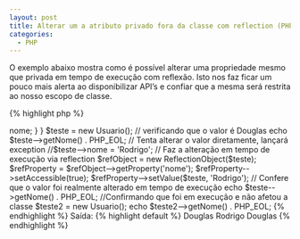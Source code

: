 ```yaml
---
layout: post
title: Alterar um a atributo privado fora da classe com reflection (PHP)
categories:
  - PHP
---
```

O exemplo abaixo mostra como é possível alterar uma propriedade mesmo que privada em tempo de execução com reflexão. Isto nos faz ficar um pouco mais alerta ao disponibilizar API&#8217;s e confiar que a mesma será restrita ao nosso escopo de classe.
<!--more-->
{% highlight php %}
<?php

class Usuario {

private $nome = 'Douglas';

public function getNome(){
return $this-->nome;
}

}

$teste = new Usuario();

// verificando que o valor é Douglas
echo $teste-->getNome() . PHP_EOL;

// Tenta alterar o valor diretamente, lançará exception
//$teste-->nome = 'Rodrigo';

// Faz a alteração em tempo de execução via reflection
$refObject = new ReflectionObject($teste);
$refProperty = $refObject-->getProperty('nome');
$refProperty-->setAccessible(true);
$refProperty-->setValue($teste, 'Rodrigo');

// Confere que o valor foi realmente alterado em tempo de execução
echo $teste-->getNome() . PHP_EOL;

//Confirmando que foi em execução e não afetou a classe
$teste2 = new Usuario();

echo $teste2-->getNome() . PHP_EOL;
{% endhighlight %}

Saída:

{% highlight default %}
Douglas Rodrigo Douglas
{% endhighlight %}
